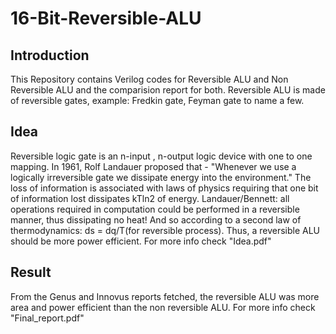 # 16-Bit-Reversible-ALU
## Introduction
This Repository contains Verilog codes for Reversible ALU and Non Reversible ALU and the comparision report for both.
Reversible ALU is made of reversible gates, example: Fredkin gate, Feyman gate to name a few.
## Idea
Reversible logic gate is an n-input , n-output logic device with one to one mapping.
In 1961, Rolf Landauer proposed that - "Whenever we use a logically irreversible gate we dissipate energy into the environment." The loss of information is associated with laws of physics requiring that one bit of information lost dissipates kTln2 of energy.
Landauer/Bennett: all operations required in computation could be performed in a reversible manner, thus dissipating no heat!
And so according to a second law of thermodynamics: ds = dq/T(for reversible process). Thus, a reversible ALU should be more power efficient.
For more info check "Idea.pdf"

## Result 
From the Genus and Innovus reports fetched, the reversible ALU was more area and power efficient than the non reversible ALU.
For more info check "Final_report.pdf"
